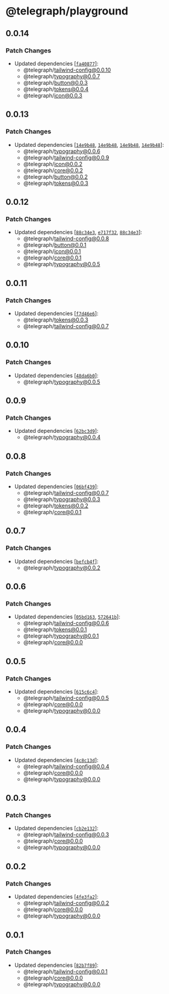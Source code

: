 # @telegraph/playground

## 0.0.14

### Patch Changes

- Updated dependencies [[`fa40877`](https://github.com/knocklabs/telegraph/commit/fa408773387bf864fb3d38f13028ba889fef60a5)]:
  - @telegraph/tailwind-config@0.0.10
  - @telegraph/typography@0.0.7
  - @telegraph/button@0.0.3
  - @telegraph/tokens@0.0.4
  - @telegraph/icon@0.0.3

## 0.0.13

### Patch Changes

- Updated dependencies [[`14e9b48`](https://github.com/knocklabs/telegraph/commit/14e9b484a99b9e40460a91350297fefa9e98abd2), [`14e9b48`](https://github.com/knocklabs/telegraph/commit/14e9b484a99b9e40460a91350297fefa9e98abd2), [`14e9b48`](https://github.com/knocklabs/telegraph/commit/14e9b484a99b9e40460a91350297fefa9e98abd2), [`14e9b48`](https://github.com/knocklabs/telegraph/commit/14e9b484a99b9e40460a91350297fefa9e98abd2)]:
  - @telegraph/typography@0.0.6
  - @telegraph/tailwind-config@0.0.9
  - @telegraph/icon@0.0.2
  - @telegraph/core@0.0.2
  - @telegraph/button@0.0.2
  - @telegraph/tokens@0.0.3

## 0.0.12

### Patch Changes

- Updated dependencies [[`88c34e3`](https://github.com/knocklabs/telegraph/commit/88c34e35e0fd221b48e3f27ad5722e01295f06a2), [`e717f32`](https://github.com/knocklabs/telegraph/commit/e717f321d1ebd2517088564561cfee12ab4ae02c), [`88c34e3`](https://github.com/knocklabs/telegraph/commit/88c34e35e0fd221b48e3f27ad5722e01295f06a2)]:
  - @telegraph/tailwind-config@0.0.8
  - @telegraph/button@0.0.1
  - @telegraph/icon@0.0.1
  - @telegraph/core@0.0.1
  - @telegraph/typography@0.0.5

## 0.0.11

### Patch Changes

- Updated dependencies [[`f7d46e6`](https://github.com/knocklabs/telegraph/commit/f7d46e6e916f878cadb666032229badb5f182c0f)]:
  - @telegraph/tokens@0.0.3
  - @telegraph/tailwind-config@0.0.7

## 0.0.10

### Patch Changes

- Updated dependencies [[`48da6b0`](https://github.com/knocklabs/telegraph/commit/48da6b060193c6440e34a410b563206a1500a89a)]:
  - @telegraph/typography@0.0.5

## 0.0.9

### Patch Changes

- Updated dependencies [[`62bc3d9`](https://github.com/knocklabs/telegraph/commit/62bc3d9e29d121278a75f06c34bc708267a35764)]:
  - @telegraph/typography@0.0.4

## 0.0.8

### Patch Changes

- Updated dependencies [[`06bf439`](https://github.com/knocklabs/telegraph/commit/06bf439773d05154e9cc4a6523382a73330c4060)]:
  - @telegraph/tailwind-config@0.0.7
  - @telegraph/typography@0.0.3
  - @telegraph/tokens@0.0.2
  - @telegraph/core@0.0.1

## 0.0.7

### Patch Changes

- Updated dependencies [[`befcb4f`](https://github.com/knocklabs/telegraph/commit/befcb4f61375e2c9460e2df8af4512122c22891d)]:
  - @telegraph/typography@0.0.2

## 0.0.6

### Patch Changes

- Updated dependencies [[`05bd163`](https://github.com/knocklabs/telegraph/commit/05bd1637a93ede8b3ad13c6943c5e454114fca32), [`572641b`](https://github.com/knocklabs/telegraph/commit/572641b5eb828f06110a0d573dae8b43e6c33cf1)]:
  - @telegraph/tailwind-config@0.0.6
  - @telegraph/tokens@0.0.1
  - @telegraph/typography@0.0.1
  - @telegraph/core@0.0.0

## 0.0.5

### Patch Changes

- Updated dependencies [[`615c6c4`](https://github.com/knocklabs/telegraph/commit/615c6c4f835819933ab292ecbdf12cba3b95f446)]:
  - @telegraph/tailwind-config@0.0.5
  - @telegraph/core@0.0.0
  - @telegraph/typography@0.0.0

## 0.0.4

### Patch Changes

- Updated dependencies [[`4c8c13d`](https://github.com/knocklabs/telegraph/commit/4c8c13d877b3065d03c156519646a5641185da17)]:
  - @telegraph/tailwind-config@0.0.4
  - @telegraph/core@0.0.0
  - @telegraph/typography@0.0.0

## 0.0.3

### Patch Changes

- Updated dependencies [[`cb2e132`](https://github.com/knocklabs/telegraph/commit/cb2e1322647c2f86c72bca4a1fe342c530ba9feb)]:
  - @telegraph/tailwind-config@0.0.3
  - @telegraph/core@0.0.0
  - @telegraph/typography@0.0.0

## 0.0.2

### Patch Changes

- Updated dependencies [[`4fe3fa2`](https://github.com/knocklabs/telegraph/commit/4fe3fa2eda03d14301ab58977a8ce4e122187d9d)]:
  - @telegraph/tailwind-config@0.0.2
  - @telegraph/core@0.0.0
  - @telegraph/typography@0.0.0

## 0.0.1

### Patch Changes

- Updated dependencies [[`82b7f89`](https://github.com/knocklabs/telegraph/commit/82b7f89254b8bb53f1a2ac0aacb27103acb76337)]:
  - @telegraph/tailwind-config@0.0.1
  - @telegraph/core@0.0.0
  - @telegraph/typography@0.0.0
